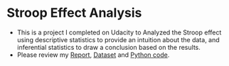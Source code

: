 # Stroop Effect Analysis
* This is a project I completed on Udacity to Analyzed the Stroop effect using descriptive statistics to provide an 
	intuition about the data, and inferential statistics to draw a conclusion based on the results.
* Please review my [Report](/Stroop_Effect_Test.pdf), [Dataset](/stroopdata.csv) and 
	[Python code](/Histograms_Numbers.py).
